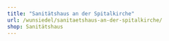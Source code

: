 ```yaml
---
title: "Sanitätshaus an der Spitalkirche"
url: /wunsiedel/sanitaetshaus-an-der-spitalkirche/
shop: Sanitätshaus
---
```

